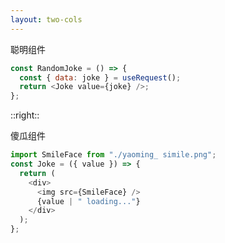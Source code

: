 ```yaml
---
layout: two-cols
---
```


聪明组件

```js
const RandomJoke = () => {
  const { data: joke } = useRequest();
  return <Joke value={joke} />;
};

```


::right::

傻瓜组件

```js
import SmileFace from "./yaoming_ simile.png";
const Joke = ({ value }) => {
  return (
    <div>
      <img src={SmileFace} />
      {value | " loading..."}
    </div>
  );
};
```


<!--
软件设计中有一一个原则， 叫做“责任分离”(Separation of Responsibility)，简单说就是让一个模
块的责任尽量少，如果发现一一个模块功能过多，就应该拆分为多个模块，让-一个模块都专注于一个功
能，这样更利于代码的维护。
使用React来做界面，无外乎就是获得驱动界面的数据，然后利用这些数据来渲染界面。当然，你可以
在一个组件中就搞定，但是,最好把获取和管理数据这件事和界面渲染这件事分开。做法就是，把获取
和管理数据的逻辑放在父组件，也就是聪明组件;把渲染界面的逻辑放在子组件，也就是傻瓜组件。
这么做的好处，是可以灵活地修改数据状态管理方式，比如，最初你可能用Redux来管理数据，然后
你想要修改为用Mobx,如果按照这种模式分割组件，那么，你需要改的只有聪明组件，傻瓜组件可以
保持原状。
-->
